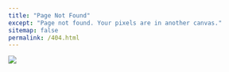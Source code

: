 ```yaml
---
title: "Page Not Found"
except: "Page not found. Your pixels are in another canvas."
sitemap: false
permalink: /404.html
---
```


![](https://i.stack.imgur.com/6M513.png)